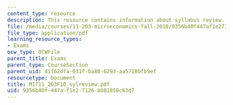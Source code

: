 ```yaml
---
content_type: resource
description: This resource contains information about syllabus review.
file: /media/courses/11-203-microeconomics-fall-2010/9356b40f447af1e27126b081850c63d7_MIT11_203F10_sylreview.pdf
file_type: application/pdf
learning_resource_types:
- Exams
ocw_type: OCWFile
parent_title: Exams
parent_type: CourseSection
parent_uid: 41f62dfa-031f-ba80-6293-aa5718bfb9ef
resourcetype: Document
title: MIT11_203F10_sylreview.pdf
uid: 9356b40f-447a-f1e2-7126-b081850c63d7
---
```


